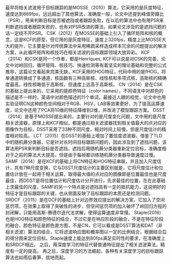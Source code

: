 最早将相关滤波用于目标跟踪的是MOSSE（2010）算法，它采用的是灰度特征，速度达到669fps，远远超出了其他算法，准确度一般，论文中还提到峰值旁瓣比（PSR），用来判断目标是否被遮挡或者跟踪失败，在以后的算法中也有用PSR来判断遮挡或者跟踪失败的，也有对PSR改进的算法，如果论文涉及的是遮挡问题的话一定绕不开PSR。
CSK（2012）在MOSSE的基础上引入了循环矩阵和核的概念，这是KCF的原型，但它用的是灰度特征，速度上320fps，精度上比MOSSE大大的提升，它主要是针对传统算法中采用稀疏采样造成样本冗余的问题提出的解决方案，从此循环矩阵和核技巧在相关滤波的目标跟踪领域大放异彩。
KCF（2014）和CSK是同一个作者，都是Henriques, KCF可以说是对CSK的完善，论文中对岭回归，循环矩阵、核技巧、快速检测等有着坚实的理论基础和完整的公式推导，这篇论文看起来完美无缺，KCF采用的HOG特征，代码中用的是fHOG，将单通道转换成了多通道，核函数有三种高斯核、线性核和多项式核，高斯核的精确度最高，线性核略低于高斯核，但速度上远高于高斯核。
CN（2014）是在CSK的基础上提出来的，它采用的是颜色特征（color names），不同语言中对颜色的描述是不一样的，英语中对颜色描述的11个单词，最接近人眼的视觉，论文中也用实验证明CN这种颜色空间相对于RGB、HSV、LAB等效果更好，为了提高运算速度，论文中还用了PCA将10维的特征降维到2维，并改进了模型跟踪方案。
DSST（2014）是基于MOSSE提出来的，主要针对的是尺度变化问题，文中用的是尺度相关滤波器，原理上和KCF相似，都是通过相关滤波器找到相关值最大的点对应的图像作为目标，DSST采用了33种不同尺度，相对时间上较慢，但是尺度估计的精度相对较高。
LCT（2015）在DSST的基础上增加了置信度滤波器，借鉴了TLD中的随机蕨分类器，它是针对长时间目标跟踪问题的，因此涉及到了遮挡问题，该算法用PSR来判断目标是否遮挡，遮挡后用随机蕨分类器重新定位目标，准确度相对于之前的算法大大提高，但是由于每帧都训练随机蕨分类器导致速度过慢。
SAMF（2014）是在KCF的基础上将CN特征和HOG特征串联，并且加入尺度估计，共有7种尺度变换，它与DSST尺度估计的主要区别就是，它将尺度估计和位置估计放在一起用于相关运算，取得最大值的点对应的图像即是位置最佳也是尺度最佳，而DDST是将位置估计和尺度估计分开进行，先求最佳的位置，在在此基础上求最佳的尺度。SAMF的另一个特点是对遮挡具有一定的抵抗能力，这说明好的特征才是目标跟踪的关键，也从侧面反映了目标跟踪的本质还是检测问题。
SRDCF（2015）是在DCF的基础上针对边界效应提出的解决方案，它加入了空间惩罚项，在效果上取得了突破性的进步，但空间惩罚项的加入破坏了岭回归方程的封闭解，只能用高斯-赛德尔迭代法求解，使得运算速度非常慢。
Staple(2016）也是HOG特征和颜色特征的结合，不过它是在响应阶段的融合，不是在特征阶段的融合，颜色特征是颜色直方图，不是CN，它可以看成是DSST算法和DAT（非相关滤波）算法的结合，它将滤波响应图和概率图以一定的比例结合，根据结合后的得分图来定位目标。Staple速度上能达到80fps满足实时性的要求，在准确度上和SRDCF相近。
之后，用深度学习的特征代替普通特征提出了相关滤波算法，精度有一定的提高。
再之后，深度学习的方法崛起，各种有关深度学习的目标跟踪算法也如雨后春笋，拔地而起。
